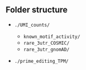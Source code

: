 ## Folder structure

- `./UMI_counts/`
  - `known_motif_activity/`
  - `rare_3utr_COSMIC/`
  - `rare_3utr_gnomAD/`
  
- `./prime_editing_TPM/`
